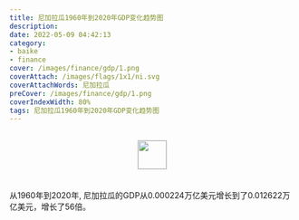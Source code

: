 ```yaml
---
title: 尼加拉瓜1960年到2020年GDP变化趋势图
description: 
date: 2022-05-09 04:42:13
category:
- baike
- finance
cover: /images/finance/gdp/1.png
coverAttach: /images/flags/1x1/ni.svg
coverAttachWords: 尼加拉瓜
preCover: /images/finance/gdp/1.png
coverIndexWidth: 80%
tags: 尼加拉瓜1960年到2020年GDP变化趋势图
---
```




<script src="/assets/js/charts/chart.js"></script>

<div style="text-align: center; margin: 30px 0; ">
    <img src="/images/flags/1x1/ni.svg" style="width: 50px; border: 1px solid #cccccc; ">
</div>

<div style="width: 98%; margin: 0 0 35px 0; ">
    <canvas id="myChart"></canvas>
</div>

<div>
<p class="paragraph">从1960年到2020年, 尼加拉瓜的GDP从0.000224万亿美元增长到了0.012622万亿美元，增长了56倍。</p>
</div>

<script>

    const dataGdp = {
        labels: [1960, 1961, 1962, 1963, 1964, 1965, 1966, 1967, 1968, 1969, 1970, 1971, 1972, 1973, 1974, 1975, 1976, 1977, 1978, 1979, 1980, 1981, 1982, 1983, 1984, 1985, 1986, 1987, 1988, 1989, 1990, 1991, 1992, 1993, 1994, 1995, 1996, 1997, 1998, 1999, 2000, 2001, 2002, 2003, 2004, 2005, 2006, 2007, 2008, 2009, 2010, 2011, 2012, 2013, 2014, 2015, 2016, 2017, 2018, 2019, 2020],
        datasets: [{
            label: '(万亿美元)  •  即刻编程  •  cn.hongkezhang.com',
            backgroundColor: 'rgb(0 0 128)',
            borderColor: 'rgb(0 0 128)',
            data: [0.000224, 0.000241, 0.000265, 0.000293, 0.000342, 0.000567, 0.000607, 0.000657, 0.000696, 0.000748, 0.000777, 0.000827, 0.000881, 0.001094, 0.001521, 0.001590, 0.001848, 0.002240, 0.002142, 0.001528, 0.002189, 0.002448, 0.002465, 0.002743, 0.003106, 0.002684, 0.002886, 0.003851, 0.002631, 0.001013, 0.001009, 0.001489, 0.001793, 0.001756, 0.003863, 0.004140, 0.004308, 0.004390, 0.004635, 0.004856, 0.005107, 0.005323, 0.005224, 0.005322, 0.005796, 0.006321, 0.006763, 0.007423, 0.008497, 0.008299, 0.008759, 0.009774, 0.010532, 0.010983, 0.011880, 0.012757, 0.013286, 0.013786, 0.013025, 0.012611, 0.012622],
            barPercentage: 0.3
        }]
    };

    const config = {
        type: 'line',
        data: dataGdp,
        options: {
            series: [
                {
                    barWidth: '20%'
                }
            ]
        }
    };

    const myChart = new Chart(
        document.getElementById('myChart'),
        config
    );
</script>
